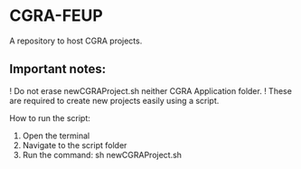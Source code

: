 CGRA-FEUP
=========

A repository to host CGRA projects.

Important notes:
---
! Do not erase newCGRAProject.sh neither CGRA Application folder. !
These are required to create new projects easily using a script.

How to run the script:
1. Open the terminal
2. Navigate to the script folder
3. Run the command: sh newCGRAProject.sh <newProjectName>
